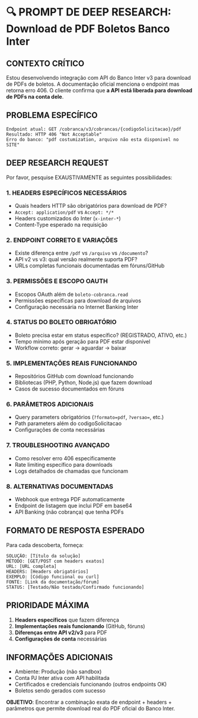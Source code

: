 # 🔍 PROMPT DE DEEP RESEARCH: Download de PDF Boletos Banco Inter

## CONTEXTO CRÍTICO

Estou desenvolvendo integração com API do Banco Inter v3 para download de PDFs de boletos. A documentação oficial menciona o endpoint mas retorna erro 406. O cliente confirma que **a API está liberada para download de PDFs na conta dele**.

## PROBLEMA ESPECÍFICO

```
Endpoint atual: GET /cobranca/v3/cobrancas/{codigoSolicitacao}/pdf
Resultado: HTTP 406 "Not Acceptable" 
Erro do banco: "pdf costumization, arquivo não esta disponivel no SITE"
```

## DEEP RESEARCH REQUEST

Por favor, pesquise EXAUSTIVAMENTE as seguintes possibilidades:

### 1. **HEADERS ESPECÍFICOS NECESSÁRIOS**
- Quais headers HTTP são obrigatórios para download de PDF?
- `Accept: application/pdf` vs `Accept: */*`
- Headers customizados do Inter (`x-inter-*`)
- Content-Type esperado na requisição

### 2. **ENDPOINT CORRETO E VARIAÇÕES**
- Existe diferença entre `/pdf` vs `/arquivo` vs `/documento`?
- API v2 vs v3: qual versão realmente suporta PDF?
- URLs completas funcionais documentadas em fóruns/GitHub

### 3. **PERMISSÕES E ESCOPO OAUTH**
- Escopos OAuth além de `boleto-cobranca.read`
- Permissões específicas para download de arquivos
- Configuração necessária no Internet Banking Inter

### 4. **STATUS DO BOLETO OBRIGATÓRIO**
- Boleto precisa estar em status específico? (REGISTRADO, ATIVO, etc.)
- Tempo mínimo após geração para PDF estar disponível
- Workflow correto: gerar → aguardar → baixar

### 5. **IMPLEMENTAÇÕES REAIS FUNCIONANDO**
- Repositórios GitHub com download funcionando
- Bibliotecas (PHP, Python, Node.js) que fazem download
- Casos de sucesso documentados em fóruns

### 6. **PARÂMETROS ADICIONAIS**
- Query parameters obrigatórios (`?formato=pdf`, `?versao=`, etc.)
- Path parameters além do codigoSolicitacao
- Configurações de conta necessárias

### 7. **TROUBLESHOOTING AVANÇADO**
- Como resolver erro 406 especificamente
- Rate limiting específico para downloads
- Logs detalhados de chamadas que funcionam

### 8. **ALTERNATIVAS DOCUMENTADAS**
- Webhook que entrega PDF automaticamente
- Endpoint de listagem que inclui PDF em base64
- API Banking (não cobrança) que tenha PDFs

## FORMATO DE RESPOSTA ESPERADO

Para cada descoberta, forneça:
```
SOLUÇÃO: [Título da solução]
MÉTODO: [GET/POST com headers exatos]
URL: [URL completa]
HEADERS: [Headers obrigatórios]
EXEMPLO: [Código funcional ou curl]
FONTE: [Link da documentação/fórum]
STATUS: [Testado/Não testado/Confirmado funcionando]
```

## PRIORIDADE MÁXIMA

1. **Headers específicos** que fazem diferença
2. **Implementações reais funcionando** (GitHub, fóruns)
3. **Diferenças entre API v2/v3** para PDF
4. **Configurações de conta** necessárias

## INFORMAÇÕES ADICIONAIS

- Ambiente: Produção (não sandbox)
- Conta PJ Inter ativa com API habilitada
- Certificados e credenciais funcionando (outros endpoints OK)
- Boletos sendo gerados com sucesso

**OBJETIVO**: Encontrar a combinação exata de endpoint + headers + parâmetros que permite download real do PDF oficial do Banco Inter.